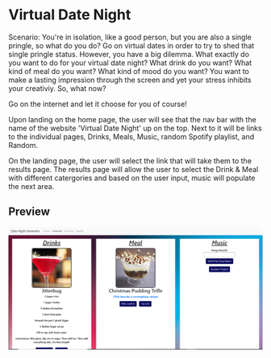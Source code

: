 # Virtual Date Night
Scenario: You're in isolation, like a good person, but you are also a single pringle, so what do you do? Go on virtual dates in order to try to shed that single pringle status.
However, you have a big dilemma. What exactly do you want to do for your virtual date night? What drink do you want? What kind of meal do you want? What kind of mood do you want? 
You want to make a lasting impression through the screen and yet your stress inhibits your creativiy. So, what now?

Go on the internet and let it choose for you of course!

Upon landing on the home page, the user will see that the nav bar with the name of the website 'Virtual Date Night' up on the top. Next to it will be links to the individual pages,
Drinks, Meals, Music, random Spotify playlist, and Random. 

On the landing page, the user will select the link that will take them to the results page.
The results page will allow the user to select the Drink & Meal with different catergories and based on the user input, music will populate the next area.

## Preview

![Screenshot](Images/date.png)

